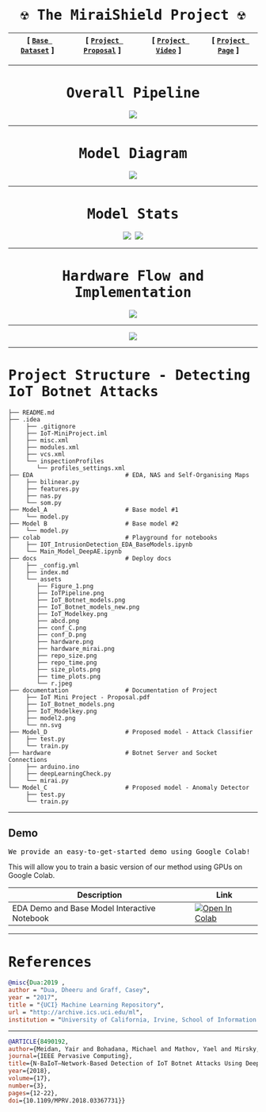 <div align="center">

<samp>
     
# :radioactive:  The MiraiShield Project :radioactive: 

</samp>

| **[ [```Base Dataset```](<http://archive.ics.uci.edu/ml/datasets/detection_of_IoT_botnet_attacks_N_BaIoT>) ]** | **[ [```Project Proposal```](<documentation/IoT Mini Project - Proposal.pdf>) ]** | **[ [```Project Video```](<https://www.youtube.com/watch?v=In_BqB0dU_0>) ]** | **[ [```Project Page```](<https://ram2091999.github.io/IoT-MiniProject/>) ]** 
|:-------------------:|:-------------------:|:-------------------:|:-------------------:|

<samp>
 
---
     
# Overall Pipeline

<img src="docs/assets/Overall_Task.jpg">
          
---
     
# Model Diagram

<img src="docs/assets/IoT_Botnet_models_new.png">
     
---
     
# Model Stats   
 
<img src="docs/assets/repo_time.png">
     
<img src="docs/assets/repo_size.png">

---
  
# Hardware Flow and Implementation  
 
<img src="docs/assets/hardware_mirai.png">     
     
--- 
     
<img src="docs/assets/hardware.png">     
     
</samp>
     
</div>
     
<samp>  
     
---     

# Project Structure - Detecting IoT Botnet Attacks
```                   
├── README.md  
├── .idea                       
│    ├── .gitignore
│    ├── IoT-MiniProject.iml
│    ├── misc.xml
│    ├── modules.xml
│    ├── vcs.xml
│    └── inspectionProfiles
│       └── profiles_settings.xml
├── EDA                          # EDA, NAS and Self-Organising Maps
│    ├── bilinear.py
│    ├── features.py
│    ├── nas.py
│    └── som.py
├── Model_A                      # Base model #1
│    └── model.py
├── Model B                      # Base model #2
│    └── model.py
├── colab                        # Playground for notebooks
│    ├── IOT_IntrusionDetection_EDA_BaseModels.ipynb
│    └── Main_Model_DeepAE.ipynb
├── docs                         # Deploy docs
│    ├── _config.yml
│    ├── index.md
│    └── assets
│       ├── Figure_1.png
│       ├── IoTPipeline.png
│       ├── IoT_Botnet_models.png
│       ├── IoT_Botnet_models_new.png
│       ├── IoT_Modelkey.png
│       ├── abcd.png
│       ├── conf_C.png
│       ├── conf_D.png
│       ├── hardware.png
│       ├── hardware_mirai.png     
│       ├── repo_size.png
│       ├── repo_time.png
│       ├── size_plots.png
│       ├── time_plots.png   
│       └── r.jpeg
├── documentation                # Documentation of Project
│    ├── IoT Mini Project - Proposal.pdf
│    ├── IoT_Botnet_models.png
│    ├── IoT_Modelkey.png
│    ├── model2.png
│    └── nn.svg
├── Model_D                      # Proposed model - Attack Classifier
│    ├── test.py
│    └── train.py
├── hardware                     # Botnet Server and Socket Connections
│    ├── arduino.ino
│    ├── deepLearningCheck.py
│    └── mirai.py     
└── Model_C                      # Proposed model - Anomaly Detector
     ├── test.py
     └── train.py
```     

---    
     
<!-- # EDA Demo and Base Model Interactive Notebook 
<div align="center">
<a href="https://colab.research.google.com/drive/1Ierv-R_v7x1V-qxIzqcekYGGN1EZzqaA?usp=sharing">
  <img src="https://colab.research.google.com/assets/colab-badge.svg" alt="Open In Colab"/ width="200" height="30">
</a>
</div>     -->

</samp>     
     
## Demo
     
<samp>  
     
We provide an easy-to-get-started demo using Google Colab!

</samp> 
      
This will allow you to train a basic version of our method using 
GPUs on Google Colab. 

<div align = "center">
     

| Description      | Link |
| ----------- | ----------- |
| EDA Demo and Base Model Interactive Notebook | [![Open In Colab](https://colab.research.google.com/assets/colab-badge.svg)](https://colab.research.google.com/drive/1Ierv-R_v7x1V-qxIzqcekYGGN1EZzqaA?usp=sharing)|   
    
</div>
     
---

<samp>     
     
# References

</samp>
     
```BibTeX
@misc{Dua:2019 ,
author = "Dua, Dheeru and Graff, Casey",
year = "2017",
title = "{UCI} Machine Learning Repository",
url = "http://archive.ics.uci.edu/ml",
institution = "University of California, Irvine, School of Information and Computer Sciences" }
```
---

```BibTeX
@ARTICLE{8490192,  
author={Meidan, Yair and Bohadana, Michael and Mathov, Yael and Mirsky, Yisroel and Shabtai, Asaf and Breitenbacher, Dominik and Elovici, Yuval},  
journal={IEEE Pervasive Computing},   
title={N-BaIoT—Network-Based Detection of IoT Botnet Attacks Using Deep Autoencoders},   
year={2018},  
volume={17},  
number={3},  
pages={12-22},  
doi={10.1109/MPRV.2018.03367731}}
```

